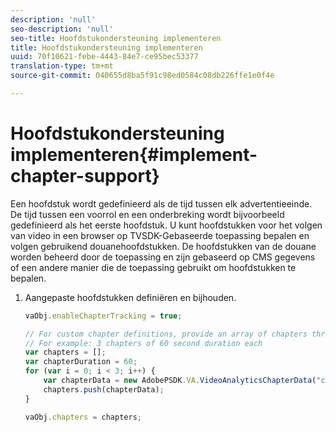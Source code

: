 ```yaml
---
description: 'null'
seo-description: 'null'
seo-title: Hoofdstukondersteuning implementeren
title: Hoofdstukondersteuning implementeren
uuid: 70f10621-febe-4443-84e7-ce95bec53377
translation-type: tm+mt
source-git-commit: 040655d8ba5f91c98ed0584c08db226ffe1e0f4e

---
```



# Hoofdstukondersteuning implementeren{#implement-chapter-support}

Een hoofdstuk wordt gedefinieerd als de tijd tussen elk advertentieeinde. De tijd tussen een voorrol en een onderbreking wordt bijvoorbeeld gedefinieerd als het eerste hoofdstuk. U kunt hoofdstukken voor het volgen van video in een browser op TVSDK-Gebaseerde toepassing bepalen en volgen gebruikend douanehoofdstukken. De hoofdstukken van de douane worden beheerd door de toepassing en zijn gebaseerd op CMS gegevens of een andere manier die de toepassing gebruikt om hoofdstukken te bepalen.

1. Aangepaste hoofdstukken definiëren en bijhouden.

   ```js
   vaObj.enableChapterTracking = true; 
   
   // For custom chapter definitions, provide an array of chapters through the metadata: 
   // For example: 3 chapters of 60 second duration each 
   var chapters = []; 
   var chapterDuration = 60; 
   for (var i = 0; i < 3; i++) { 
       var chapterData = new AdobePSDK.VA.VideoAnalyticsChapterData("chapter_" + (i+1), i * chapterDuration, chapterDuration, (i+1)); 
       chapters.push(chapterData); 
   } 
   
   vaObj.chapters = chapters;
   ```

